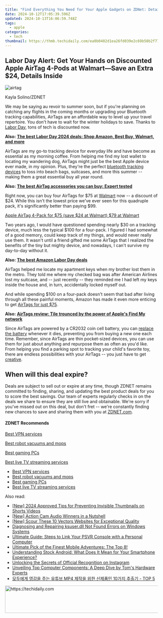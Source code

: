 ```yaml
---
title: "Find Everything You Need for Your Apple Gadgets on ZDNet: Detailed Manuals, Specs Listed, and Expert Repair Tips in a Single Hub"
date: 2024-10-12T17:05:39.596Z
updated: 2024-10-13T16:06:59.748Z
tags:
  - apple
categories:
  - tech
thumbnail: https://thmb.techidaily.com/ea0b0402d1ea26fd039e2c69b50b2f77be9bc5a66db4bea78463e158540cfbfa.jpg
---
```


## Labor Day Alert: Get Your Hands on Discounted Apple AirTag 4-Pods at Walmart—Save an Extra $24, Details Inside

![airtag](https://www.zdnet.com/a/img/resize/b1e5ab58fd08f86f770e538b06647ad1995f45f7/2024/02/20/16bed821-221f-4af3-aa35-0043a2afc64c/img-0685.jpg?auto=webp&width=1280)

Kayla Solino/ZDNET

We may be saying au revoir to summer soon, but if you're planning on catching any flights in the coming months or upgrading your Bluetooth tracking capabilities, AirTags are an affordable way to level up your travel repertoire. You don't have to wait for the winter holidays to save. Thanks to [Labor Day](https://www.zdnet.com/article/best-labor-day-deals-2024/#link={), tons of tech is discounted now. 

**Also:** [**The best Labor Day 2024 deals: Shop Amazon, Best Buy, Walmart, and more**](https://www.zdnet.com/article/best-labor-day-deals-2024/)

AirTags are my go-to tracking device for everyday life and have become as essential as my morning coffee. From helping me find my lost wallet to locating my wandering dog, AirTags might just be the best Apple device ever made, in my opinion. Plus, they're the perfect [bluetooth tracking devices](https://www.zdnet.com/article/best-bluetooth-tracker/) to toss into beach bags, suitcases, and more this summer -- making them a great essential buy all year round. 

**Also:** [**The best AirTag accessories you can buy: Expert tested**](https://www.zdnet.com/article/best-airtag-accessories/)

Right now, you can buy four AirTags for $75 at [Walmart](https://goto.walmart.com/c/5597632/565706/9383?sharedid=zdnet&partnerpropertyid=1980086&u=https%3A%2F%2Fwww.walmart.com%2Fip%2FApple-AirTag-4-Pack%2F408992127%3F&subId1=zd-__COM_CLICK_ID__-dtp) now -- a discount of $24\. While this isn't the lowest price we've ever seen for this quadruple pack, it's significantly better than paying $99\. 

[Apple AirTag 4-Pack for $75 (save $24 at Walmart) $79 at Walmart](https://goto.walmart.com/c/5597632/565706/9383?sharedid=zdnet&partnerpropertyid=1980086&u=https%3A%2F%2Fwww.walmart.com%2Fip%2FApple-AirTag-4-Pack%2F408992127%3F&subId1=zd-__COM_CLICK_ID__-dtp)

Two years ago, I would have questioned spending nearly $30 on a tracking device, much less the typical $100 for a four-pack. I figured I had somewhat of a good memory, could keep track of my things, and would never really use them. It wasn't until a friend gifted me some AirTags that I realized the benefits of the tiny but mighty device, and nowadays, I can't survive my day-to-day without it. 

**Also:** [**The best Amazon Labor Day deals**](https://www.zdnet.com/home-and-office/best-labor-day-amazon-deals-2024/)

AirTags helped me locate my apartment keys when my brother lost them in the metro. They told me where my checked bag was after American Airlines lost my suitcase, and -- just recently -- they reminded me I had left my keys inside the house and, in turn, accidentally locked myself out. 

And while spending $100 on a four-pack doesn't seem that bad after living through all these painful moments, Amazon has made it even more enticing to get [AirTags for just $75](https://goto.walmart.com/c/5597632/565706/9383?sharedid=zdnet&partnerpropertyid=1980086&u=https%3A%2F%2Fwww.walmart.com%2Fip%2FApple-AirTag-4-Pack%2F408992127%3F&subId1=zd-__COM_CLICK_ID__-dtp). 

**Also:** [**AirTags review: Tile trounced by the power of Apple's Find My network**](https://www.zdnet.com/product/apple-airtag-anti-loss-bluetooth-tag-for-cellular-phone-tablet-mx532ama/)

Since AirTags are powered by a CR2032 coin cell battery, you can [replace the battery](https://www.zdnet.com/article/how-to-change-the-battery-in-your-apple-airtag/) whenever it dies, preventing you from buying a new one each time. Remember, since AirTags are thin pocket-sized devices, you can use them for just about anything and repurpose them as often as you'd like. From helping you find a parking spot to tracking your child's favorite toy, there are endless possibilities with your AirTags -- you just have to get [creative](https://www.zdnet.com/article/seven-ways-apple-airtags-can-help-you-beyond-tracking-keys/). 

## When will this deal expire?

Deals are subject to sell out or expire at any time, though ZDNET remains committed to finding, sharing, and updating the best product deals for you to score the best savings. Our team of experts regularly checks in on the deals we share to ensure they are still live and obtainable. We're sorry if you've missed out on this deal, but don't fret -- we're constantly finding new chances to save and sharing them with you at [ZDNET.com](https://www.zdnet.com/). 

#### **ZDNET** Recommends

[Best VPN services](https://www.zdnet.com/article/best-vpn/ "Best VPN services")

[Best robot vacuums and mops](https://www.zdnet.com/article/best-robot-vacuum-mop/ "Best robot vacuums and mops")

[Best gaming PCs](https://www.zdnet.com/article/best-gaming-pc/ "Best gaming PCs")

[Best live TV streaming services](https://www.zdnet.com/article/best-live-tv-streaming-service/ "Best live TV streaming services")

* [Best VPN services](https://www.zdnet.com/article/best-vpn/ "Best VPN services")
* [Best robot vacuums and mops](https://www.zdnet.com/article/best-robot-vacuum-mop/ "Best robot vacuums and mops")
* [Best gaming PCs](https://www.zdnet.com/article/best-gaming-pc/ "Best gaming PCs")
* [Best live TV streaming services](https://www.zdnet.com/article/best-live-tv-streaming-service/ "Best live TV streaming services")

<ins class="adsbygoogle"
     style="display:block"
     data-ad-format="autorelaxed"
     data-ad-client="ca-pub-7571918770474297"
     data-ad-slot="1223367746"></ins>

<ins class="adsbygoogle"
     style="display:block"
     data-ad-client="ca-pub-7571918770474297"
     data-ad-slot="8358498916"
     data-ad-format="auto"
     data-full-width-responsive="true"></ins>

<span class="atpl-alsoreadstyle">Also read:</span>
<div><ul>
<li><a href="https://youtube-sure.techidaily.com/024-approved-tips-for-preventing-invisible-thumbnails-on-shorts-videos/"><u>[New] 2024 Approved Tips for Preventing Invisible Thumbnails on Shorts Videos</u></a></li>
<li><a href="https://article-posts.techidaily.com/new-action-cam-audio-winners-in-a-nutshell/"><u>[New] Action Cam Audio Winners in a Nutshell</u></a></li>
<li><a href="https://extra-guidance.techidaily.com/new-scour-these-10-vectors-websites-for-exceptional-quality/"><u>[New] Scour These 10 Vectors Websites for Exceptional Quality</u></a></li>
<li><a href="https://tech-recovery.techidaily.com/diagnosing-and-repairing-ksuserdll-not-found-errors-on-windows-systems/"><u>Diagnosing and Repairing ksuser.dll Not Found Errors on Windows Systems</u></a></li>
<li><a href="https://tech-recovery.techidaily.com/ultimate-guide-steps-to-link-your-psvr-console-with-a-personal-computer/"><u>Ultimate Guide: Steps to Link Your PSVR Console with a Personal Computer</u></a></li>
<li><a href="https://tech-recovery.techidaily.com/ultimate-pick-of-the-finest-mobile-adventures-the-top-8/"><u>Ultimate Pick of the Finest Mobile Adventures: The Top 8!</u></a></li>
<li><a href="https://hardware-help.techidaily.com/understanding-stock-android-what-does-it-mean-for-your-smartphone-experience/"><u>Understanding Stock Android: What Does It Mean for Your Smartphone Experience?</u></a></li>
<li><a href="https://tech-recovery.techidaily.com/unlocking-the-secrets-of-official-recognition-on-instagram/"><u>Unlocking the Secrets of Official Recognition on Instagram</u></a></li>
<li><a href="https://android-location-track.techidaily.com/unveiling-top-computer-components-a-deep-dive-by-toms-hardware-experts/"><u>Unveiling Top Computer Components: A Deep Dive by Tom's Hardware Experts</u></a></li>
<li><a href="https://win-cheats.techidaily.com/mp4-10-top-5/"><u>모두에게 영감을 주는 유튜브 MP4 제작을 위한 신제품인 10가지 추출기 - TOP 5</u></a></li>
</ul></div>

<!-- affiliate ads begin -->
<a href="https://aligracehair.sjv.io/c/5597632/1959712/19272" target="_top" id="1959712">
  <img src="//a.impactradius-go.com/display-ad/19272-1959712" border="0" alt="https://techidaily.com" width="728" height="90"/>
</a>
<img height="0" width="0" src="https://aligracehair.sjv.io/i/5597632/1959712/19272" style="position:absolute;visibility:hidden;" border="0" />
<!-- affiliate ads end -->

